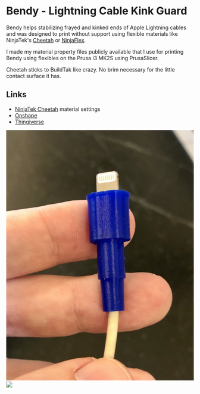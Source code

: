 # Bendy - Lightning Cable Kink Guard

Bendy helps stabilizing frayed and kinked ends of Apple Lightning cables and was designed to print without support using flexible materials like NinjaTek's [Cheetah](https://www.amazon.com/s?k=ninjatek+cheetah+1.75&amp;ref=nb_sb_noss&_encoding=UTF8&tag=aph0dc-20&linkCode=ur2&linkId=15a98dd7b4b8def6da9c32956eb9468a&camp=1789&creative=9325) or [NinjaFlex](https://www.amazon.com/s?k=ninjatek+ninjaflex+1.75&amp;ref=nb_sb_noss_1&_encoding=UTF8&tag=aph0dc-20&linkCode=ur2&linkId=57df3cdf6c305a70baeb6b9577934083&camp=1789&creative=9325).

I made my material property files publicly available that I use for printing Bendy using flexibles on the Prusa i3 MK2S using PrusaSlicer.

Cheetah sticks to BuildTak like crazy. No brim necessary for the little contact surface it has.

## Links

- [NinjaTek Cheetah](https://github.com/aphex3k/3dp/blob/master/PrusaSlicer/filament/NinjaTek%20Cheetah%20FLEX.ini) material settings
- [Onshape](https://cad.onshape.com/documents/bc22977cccd1f696f4e8d592/w/354d7cd77f81b9a023a24c50/e/1e70ce18e520baba58223667)
- [Thingiverse](https://www.thingiverse.com/thing:4247502)

![Bendy printed in NinjaTek Cheetah](IMG_6657.jpg)
![](//ir-na.amazon-adsystem.com/e/ir?t=aph0dc-20&l=ur2&o=1)
